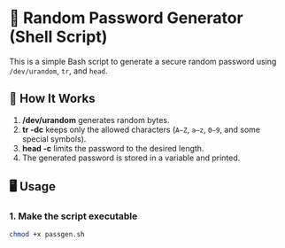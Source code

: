 # 🔑 Random Password Generator (Shell Script)

This is a simple Bash script to generate a secure random password using `/dev/urandom`, `tr`, and `head`.

## 📜 How It Works
1. **/dev/urandom** generates random bytes.
2. **tr -dc** keeps only the allowed characters (`A–Z`, `a–z`, `0–9`, and some special symbols).
3. **head -c** limits the password to the desired length.
4. The generated password is stored in a variable and printed.

## 🖥️ Usage

### 1. Make the script executable
```bash
chmod +x passgen.sh
